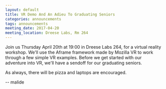 ```yaml
---
layout: default
title: VR Demo And An Adieu To Graduating Seniors
categories: announcements
tags: announcements
meeting_date: 2017-04-20
meeting_location: Dreese Labs, Rm 264
---
```


<!-- INSERT TEXT HERE -->
Join us Thursday April 20th at 19:00 in Dreese Labs 264, for a virtual reality workshop. We'll use the Aframe framework made by Mozilla VR to work through a few simple VR examples. Before we get started with our adventure into VR, we'll have a sendoff for our graduating seniors.

As always, there will be pizza and laptops are encouraged.

-- malide

<!-- generated by _helpers/newPost.rb -->

